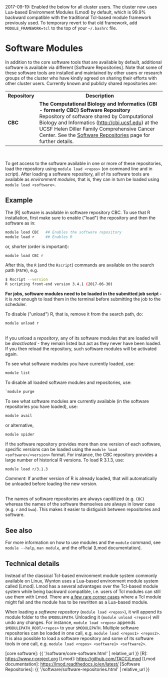 <div class="alert alert-info" role="alert">
2017-09-19: Enabled the below for all cluster users. The cluster now uses Lua-based Environment Modules (Lmod) by default, which is 99.9% backward compatible with the traditional Tcl-based module framework previously used. To temporary revert to that old framework, add <code>MODULE_FRAMEWORK=tcl</code> to the top of your <code>~/.bashrc</code> file.
</div>


# Software Modules

In addition to the core software tools that are available by default, additional software is available via different [Software Repositories].  Note that some of these software tools are installed and maintained by other users or research groups of the cluster who have kindly agreed on sharing their efforts with other cluster users. Currently known and publicly shared repositories are:

<table>
<tr>
  <th>Repository</th>
  <th>Description</th>
 </tr>
 <tr>
  <td>
  <strong>CBC</strong><br>
  
  </td>
  <td>
  <strong>The Computational Biology and Informatics (CBI - formerly CBC) Software Repository</strong><br>
  Repository of software shared by Computational Biology and Informatics (<a href="http://cbi.ucsf.edu">http://cbi.ucsf.edu</a>) at the UCSF Helen Diller Family Comprehensive Cancer Center.
  See the <a href="{{ '/software/software-repositories.html' | relative_url }}">Software Repositories</a> page for further details.
  </td>
 </tr>
</table>
<br>

To get access to the software available in one or more of these repositories, load the repository using `module load <repos>` (on command line and in script).  After loading a software repository, all of its software tools are available as _environment modules_, that is, they can in turn be loaded using `module load <software>`.


## Example

The [R] software is available in software repository CBC.  To use that R installation, first make sure to enable ("load") the repository and then the software as in:
```sh
module load CBC   ## Enables the software repository
module load r     ## Enables R
```
or, shorter (order is important):
```sh
module load CBC r
```

After this, the `R` (and the `Rscript`) commands are available on the search path (`PATH`), e.g.
```sh
$ Rscript --version
R scripting front-end version 3.4.1 (2017-06-30)
```

<div class="alert alert-warning" role="alert">
<strong>For jobs, software modules need to be loaded in the submitted job script - </strong> it is <em>not</em> enough to load them in the terminal before submitting the job to the scheduler.
</div>

To disable ("unload") R, that is, remove it from the search path, do:
```sh
module unload r
```

<br>
<div class="alert alert-warning" role="alert">
If you unload a <em>repository</em>, any of its software modules that are loaded will be <em>deactivated</em> - they remain listed but act as they never have been loaded.  If you then reload the repository, such software modules will be activated again.
</div>

To see what software modules you have currently loaded, use:
```sh
module list
```
To disable all loaded software modules and repositories, use:
```sh
`module purge
```

To see what software modules are currently available (in the software repositories you have loaded), use:
```sh
module avail
```
or alternative,
```sh
module spider
```

If the software repository provides more than one version of each software, specific versions can be loaded using the `module load <software>/<version>` format.  For instance, the CBC repository provides a large number of historical R versions.  To load R 3.1.3, use:
```sh
module load r/3.1.3
```
_Comment_: If another version of R is already loaded, that will automatically be unloaded before loading the new version.



<br>
<div class="alert alert-info" role="alert">
The names of software repositories are always capitilized (e.g. <code>CBC</code>) whereas the names of the software themselves are always in lower case (e.g. <code>r</code> and <code>bwa</code>).  This makes it easier to distiguish between repositories and software.
</div>


## See also

For more information on how to use modules and the `module` command, see `module --help`, `man module`, and the official [Lmod documentation].


## Technical details

Instead of the classical Tcl-based environment module system commonly available on Linux, Wynton uses a Lua-based environment module system called [Lmod].  Lmod has a several advantages over the Tcl-based module system while being backward compatible, i.e. users of Tcl modules can still use them with Lmod.  There are [a few rare corner cases](http://lmod.readthedocs.io/en/latest/095_tcl2lua.html) where a Tcl module might fail and the module has to be rewritten as a Lua-based module.

When loading a _software repository_ (`module load <repos>`), it will append its module folder to the `$MODULEPATH`.  Unloading it (`module unload <repos>`) will undo any changes.  For instance, `module load <repos>` appends `$MODULEPATH_ROOT/<repos>` to your `$MODULEPATH`.  Multiple software repositories can be loaded in one call, e.g. `module load <repos1> <repos2>`.  It is also possible to load a software repository and some of its software tools in one call, e.g. `module load <repos> <software1> <software2>`.


[core software]: {{ '/software/core-software.html' | relative_url }}
[R]: https://www.r-project.org
[Lmod]: https://github.com/TACC/Lmod
[Lmod documentation]: https://lmod.readthedocs.io/en/latest/
[Software Repositories]: {{ '/software/software-repositories.html' | relative_url }}
